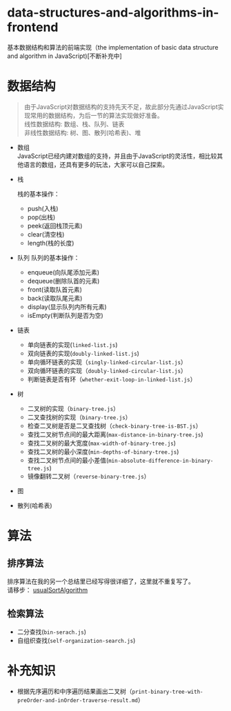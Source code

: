 # data-structures-and-algorithms-in-frontend
基本数据结构和算法的前端实现（the implementation of basic data structure and  algorithm in JavaScript)[不断补充中]

# 数据结构

> 由于JavaScript对数据结构的支持先天不足，故此部分先通过JavaScript实现常用的数据结构，为后一节的算法实现做好准备。  
线性数据结构: 数组、栈、队列、链表   
非线性数据结构: 树、图、散列(哈希表)、堆

 * 数组  
 JavaScript已经内建对数组的支持，并且由于JavaScript的灵活性，相比较其他语言的数组，还具有更多的玩法，大家可以自己探索。

 * 栈
 
   栈的基本操作：
   * push(入栈)
   * pop(出栈)
   * peek(返回栈顶元素)
   * clear(清空栈)
   * length(栈的长度)

 * 队列
 队列的基本操作：
   * enqueue(向队尾添加元素)
   * dequeue(删除队首的元素)
   * front(读取队首元素)
   * back(读取队尾元素)
   * display(显示队列内所有元素)
   * isEmpty(判断队列是否为空)

* 链表
  * 单向链表的实现(`linked-list.js`)
  * 双向链表的实现(`doubly-linked-list.js`)
  * 单向循环链表的实现（`singly-linked-circular-list.js`）
  * 双向循环链表的实现（`doubly-linked-circular-list.js`）
  * 判断链表是否有环（`whether-exit-loop-in-linked-list.js`）

 * 树
   * 二叉树的实现（`binary-tree.js`）
   * 二叉查找树的实现（`binary-tree.js`）
   * 检查二叉树是否是二叉查找树（`check-binary-tree-is-BST.js`）
   * 查找二叉树节点间的最大距离(`max-distance-in-binary-tree.js`)
   * 查找二叉树的最大宽度(`max-width-of-binary-tree.js`)
   * 查找二叉树的最小深度(`min-depths-of-binary-tree.js`)
   * 查找二叉树节点间的最小差值(`min-absolute-difference-in-binary-tree.js`)
   * 镜像翻转二叉树（`reverse-binary-tree.js`）

 * 图

 * 散列(哈希表)
# 算法
 ## 排序算法
 排序算法在我的另一个总结里已经写得很详细了，这里就不重复写了。   
 请移步：   [usualSortAlgorithm](https://github.com/ovenzeze/usualSortAlgorithm)
 ## 检索算法
  * 二分查找(`bin-serach.js`)
  * 自组织查找(`self-organization-search.js`)

# 补充知识
  * 根据先序遍历和中序遍历结果画出二叉树（`print-binary-tree-with-preOrder-and-inOrder-traverse-result.md`）
